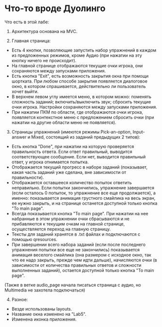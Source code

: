 # Что-то вроде Дуолинго

Что есть в этой лабе:

1. Архитектура основана на MVC.


2. Главная страница:
- Есть 4 кнопки, позволяющие запустить набор упражнений в каждом из
предложенных режимов, кроме Аудио (при нажатии на эту кнопку ничего
не происходит).
- На главной странице отображаются текущие очки игрока, они
сохраняются между запусками приложения.
- Есть кнопка "Exit", есть возможность закрытия окна при помощи 
шортката. При любом способе закрытия появляется диалоговое окно, в
котором спрашивается, действительно ли пользователь хочет выйти.
- В верхнем левом углу имеется меню, в котором можно: поменять 
сложность заданий; включить/выключить звук; сбросить текущие
очки игрока. Настройки сохраняются между запусками приложения.
- При нажатии ПКМ по области, где отображаются очки игрока, 
появляется контекстное меню с предложением сбросить очки (при 
нажатии на другие области меню не появляется).

3. Страницы упражнений (имеются режимы Pick-an-option, Input-answer
 и Mixed, состоящий из заданий предыдущих 2 типов):
- Есть кнопка "Done", при нажатии на которую проверяется 
правильность ответа. Если ответ правильный, выводится 
соответствующее сообщение. Если нет, выводится правильный ответ, у
игрока отнимается попытка.
- Отображается текущий прогресс в наборе заданий (показывает,
какая часть заданий уже сделана, вне зависимости от правильности).
- Отображается оставшееся количество попыток ответить неправильно.
Если попытки закончились, упражнение завершается (если осталось 0
попыток, то упражнение все еще продолжается), а именно: показывается 
анимация грустного смайлика на весь экран, ее нужно закрыть, и
на странице останется доступной только кнопка "To main page".
- Всегда показывается кнопка "To main page". При нажатии на нее
набранные в этом упражнении очки сбрасываются и не прибавляются к
текущим очкам на главной странице, осуществляется переход на
главную страницу.
- Тексты для заданий хранятся в .txt файлах и подключаются с 
помощью qresources.
- При завершении всего набора заданий (если после последнего 
упражнения попытки все еще не закончились) показывается анимация
веселого смайлика (она размером с исходное окно, так что ее надо
закрыть, прежде чем идти дальше), начисляются очки (в зависимости
от количества правильных ответов и сложности выполненных заданий),
остается доступной только кнопка "To main page".

(Также в ветке audio_page начала писаться страница с аудио, но
Multimedia не захотела подключаться)

4. Разное:
- Везде использованы layouts.
- Название окна изменено на "Lab5".
- Изменена иконка приложения.